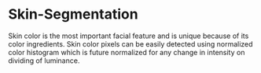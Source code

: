 # Skin-Segmentation
 Skin color is the most important facial feature and is unique because of its color ingredients. Skin color pixels can be easily detected using normalized color histogram which is future normalized for any change in intensity on dividing of luminance.
